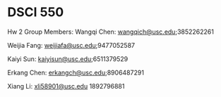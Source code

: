 # DSCI 550
Hw 2
Group Members:
Wangqi Chen: wangqich@usc.edu;3852262261

Weijia Fang: weijiafa@usc.edu;9477052587

Kaiyi Sun: kaiyisun@usc.edu;6511379529

Erkang Chen: erkangch@usc.edu;8906487291

Xiang Li: xli58901@usc.edu 1892796881
